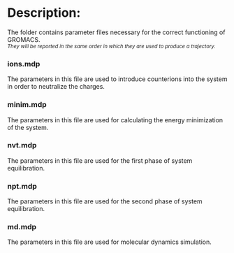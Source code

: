 # Description:
The folder contains parameter files necessary for the correct functioning of GROMACS.  
<sup> _They will be reported in the same order in which they are used to produce a trajectory._ </sup>
### ions.mdp
The parameters in this file are used to introduce counterions into the system in order to neutralize the charges.
### minim.mdp
The parameters in this file are used for calculating the energy minimization of the system.
### nvt.mdp
The parameters in this file are used for the first phase of system equilibration.
### npt.mdp
The parameters in this file are used for the second phase of system equilibration.
### md.mdp
The parameters in this file are used for molecular dynamics simulation.
